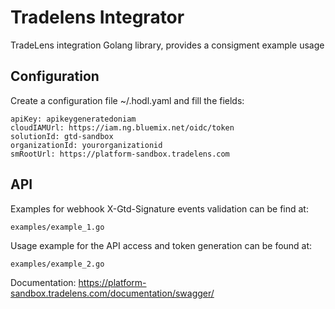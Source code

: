 # Tradelens Integrator

TradeLens integration Golang library, provides a consigment example usage

## Configuration

Create a configuration file ~/.hodl.yaml and fill the fields:

```
apiKey: apikeygeneratedoniam
cloudIAMUrl: https://iam.ng.bluemix.net/oidc/token
solutionId: gtd-sandbox
organizationId: yourorganizationid
smRootUrl: https://platform-sandbox.tradelens.com
```

## API

Examples for webhook X-Gtd-Signature events validation can be find at:

```
examples/example_1.go
```

Usage example for the API access and token generation can be found at:

```
examples/example_2.go
```

Documentation: https://platform-sandbox.tradelens.com/documentation/swagger/
